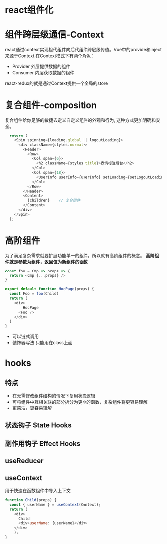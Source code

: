 # react组件化

# 组件跨层级通信-Context
react通过context实现祖代组件向后代组件跨层级传值。Vue中的provide和inject来源于Context.在Context模式下有两个角色：

- Provider 外层提供数据的组件
- Consumer 内层获取数据的组件

react-redux的<Provider/>就是通过Context提供一个全局的store

# 复合组件-composition
复合组件给你足够的敏捷去定义自定义组件的外观和行为, 这种方式更加明确和安全。
```javascript
  return (
    <Spin spinning={loading.global || logoutLoading}>
      <div className={styles.normal}>
        <Header>
          <Row>
            <Col span={6}>
              <h2 className={styles.title}>表情标注后台</h2>
            </Col>
            <Col span={18}>
              <UserInfo userInfo={userInfo} setLoading={setLogoutLoading}/>
            </Col>
          </Row>
        </Header>
        <Content>
          {children}	// 复合组件
        </Content>
      </div>
    </Spin>
  );
```


# 高阶组件
为了满足复杂需求就要扩展功能单一的组件，所以就有高阶组件的概念。
**高阶组件就是参数为组件，返回值为新组件的函数** 
```javascript
const foo = Cmp => props => { 
  return <Cmp {...props} />
}

export default function HocPage(props) { 
  const Foo = foo(Child)
  return (
    <div>
    	HocPage
      <Foo />
    </div>
  ) 
}
```

- 可以链式调用
- 装饰器写法
只能用在class上面

# hooks
## 特点

- 在无需修改组件结构的情况下复用状态逻辑
- 可将组件中互相关联的部分拆分为更小的函数，复杂组件将更容易理解
- 更简洁，更容易理解
## 状态钩子 State Hooks
## 副作用钩子 Effect Hooks
## useReducer
## useContext
用于快速在函数组件中导入上下文
```javascript
function Child(props) {
  const { userName } = useContext(Context); 
  return (
    <div>
      Child
      <div>userName: {userName}</div>
    </div>
	); 
}
 
```


